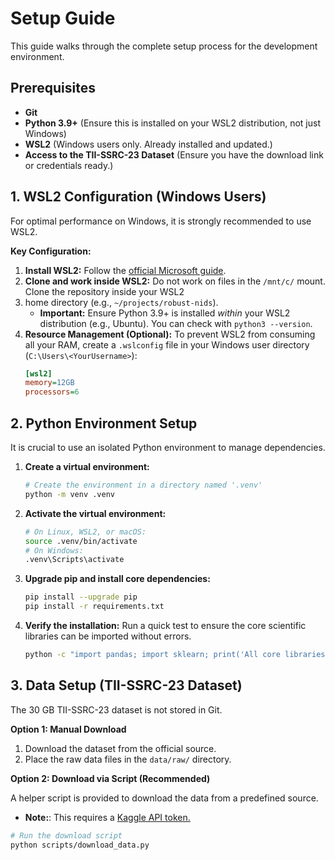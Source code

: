 
# Setup Guide

This guide walks through the complete setup process for the development environment.

## Prerequisites

*   **Git**
*   **Python 3.9+** (Ensure this is installed on your WSL2 distribution, not just Windows)
*   **WSL2** (Windows users only. Already installed and updated.)
*   **Access to the TII-SSRC-23 Dataset** (Ensure you have the download link or credentials ready.)

## 1. WSL2 Configuration (Windows Users)

For optimal performance on Windows, it is strongly recommended to use WSL2.

**Key Configuration:**
1.  **Install WSL2:** Follow the [official Microsoft guide](https://learn.microsoft.com/en-us/windows/wsl/install).
2.  **Clone and work inside WSL2:** Do not work on files in the `/mnt/c/` mount. Clone the repository inside your WSL2 
3. home directory (e.g., `~/projects/robust-nids`).
    *   **Important:** Ensure Python 3.9+ is installed *within* your WSL2 distribution (e.g., Ubuntu). You can check 
with `python3 --version`.
3.  **Resource Management (Optional):** To prevent WSL2 from consuming all your RAM, create a `.wslconfig` file in your 
Windows user directory (`C:\Users\<YourUsername>`):
    ```ini
    [wsl2]
    memory=12GB
    processors=6
    ```

## 2. Python Environment Setup

It is crucial to use an isolated Python environment to manage dependencies.

1.  **Create a virtual environment:**
    ```bash
    # Create the environment in a directory named '.venv'
    python -m venv .venv
    ```

2.  **Activate the virtual environment:**
    ```bash
    # On Linux, WSL2, or macOS:
    source .venv/bin/activate
    # On Windows:
    .venv\Scripts\activate
    ```

3.  **Upgrade pip and install core dependencies:**
    ```bash
    pip install --upgrade pip
    pip install -r requirements.txt
    ```

4.  **Verify the installation:** Run a quick test to ensure the core scientific libraries can be imported without errors.
    ```bash
    python -c "import pandas; import sklearn; print('All core libraries imported successfully!')"
    ```

## 3. Data Setup (TII-SSRC-23 Dataset)

The 30 GB TII-SSRC-23 dataset is not stored in Git.

**Option 1: Manual Download**

1.  Download the dataset from the official source.
2.  Place the raw data files in the `data/raw/` directory.

**Option 2: Download via Script (Recommended)**

A helper script is provided to download the data from a predefined source.
- **Note:**: This requires a [Kaggle API token.](https://www.kaggle.com/code/webdevbadger/comprehensive-kaggle-workspace-with-vs-code-wsl)
```bash
# Run the download script
python scripts/download_data.py
```